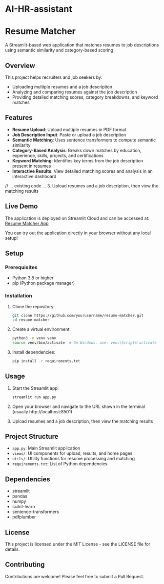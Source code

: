# AI-HR-assistant
# Resume Matcher

A Streamlit-based web application that matches resumes to job descriptions using semantic similarity and category-based scoring.

## Overview

This project helps recruiters and job seekers by:
- Uploading multiple resumes and a job description
- Analyzing and comparing resumes against the job description
- Providing detailed matching scores, category breakdowns, and keyword matches

## Features

- **Resume Upload**: Upload multiple resumes in PDF format
- **Job Description Input**: Paste or upload a job description
- **Semantic Matching**: Uses sentence transformers to compute semantic similarity
- **Category-Based Analysis**: Breaks down matches by education, experience, skills, projects, and certifications
- **Keyword Matching**: Identifies key terms from the job description present in resumes
- **Interactive Results**: View detailed matching scores and analysis in an interactive dashboard

// ... existing code ...
3. Upload resumes and a job description, then view the matching results

## Live Demo

The application is deployed on Streamlit Cloud and can be accessed at:
[Resume Matcher App](https://resume-matcher.streamlit.app)

You can try out the application directly in your browser without any local setup!

## Setup

### Prerequisites

- Python 3.8 or higher
- pip (Python package manager)

### Installation

1. Clone the repository:
   ```bash
   git clone https://github.com/yourusername/resume-matcher.git
   cd resume-matcher
   ```

2. Create a virtual environment:
   ```bash
   python3 -m venv venv
   source venv/bin/activate  # On Windows, use: venv\Scripts\activate
   ```

3. Install dependencies:
   ```bash
   pip install -r requirements.txt
   ```

## Usage

1. Start the Streamlit app:
   ```bash
   streamlit run app.py
   ```

2. Open your browser and navigate to the URL shown in the terminal (usually http://localhost:8501)

3. Upload resumes and a job description, then view the matching results

## Project Structure

- `app.py`: Main Streamlit application
- `views/`: UI components for upload, results, and home pages
- `utils/`: Utility functions for resume processing and matching
- `requirements.txt`: List of Python dependencies

## Dependencies

- streamlit
- pandas
- numpy
- scikit-learn
- sentence-transformers
- pdfplumber

## License

This project is licensed under the MIT License - see the LICENSE file for details.

## Contributing

Contributions are welcome! Please feel free to submit a Pull Request.
